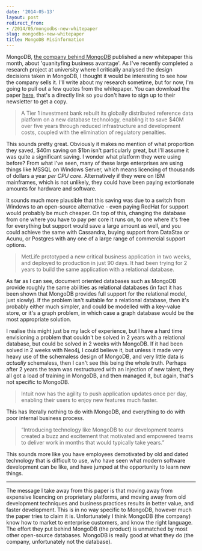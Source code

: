 ```yaml
---
date: '2014-05-13'
layout: post
redirect_from:
- /2014/05/mongodbs-new-whitepaper
slug: mongodbs-new-whitepaper
title: MongoDB Misinformation
---
```


MongoDB, [the company behind MongoDB](http://www.mongodb.com/press/10gen-announces-company-name-change-mongodb-inc) published a new whitepaper this month, about 'quanityfing business avantage'. As I've recently completed a research project at university where I critically analysed the design decisions taken in MongoDB, I thought it would be interesting to see how the company sells it. I'll write about my research sometime, but for now, I'm going to pull out a few quotes from the whitepaper. You can download the paper [here](http://info.mongodb.com/rs/mongodb/images/MongoDB_Quantifying_BizAdvantage.pdf), that's a directly link so you don't have to sign up to their newsletter to get a copy.

> A Tier 1 investment bank rebuilt its globally distributed reference data platform on a new database technology, enabling it to save $40M over five years through reduced infrastructure and development costs, coupled with the elimination of regulatory penalties.

This sounds pretty great. Obviously it makes no mention of what proportion they saved, $40m saving on $1bn isn't particularly great, but I'll assume it was quite a significant saving. I wonder what platform they were using before? From what I've seen, many of these large enterprises are using things like MSSQL on Windows Server, which means licencing of thousands of dollars a year *per CPU core*. Alternatively if they were on IBM mainframes, which is not unlikely, they could have been paying extortionate amounts for hardware and software.

It sounds much more plausible that this saving was due to a switch from Windows to an open-source alternative - even paying RedHat for support would probably be much cheaper. On top of this, changing the database from one where you have to pay per core it runs on, to one where it's free for everything but support would save a large amount as well, and you could achieve the same with Cassandra, buying support from DataStax or Acunu, or Postgres with any one of a large range of commercial support options.

> MetLife prototyped a new critical business application in two weeks, and deployed to production in just 90 days. It had been trying for 2 years to build the same application with a relational database.

As far as I can see, document oriented databases such as MongoDB provide roughly the same abilities as relational databases (in fact it has been shown that MongoDB provides full support for the relational model, just slowly). If the problem isn't suitable for a relational database, then it's probably either much simpler, and could be modelled with a key-value store, or it's a graph problem, in which case a graph database would be the most appropriate solution.

I realise this might just be my lack of experience, but I have a hard time envisioning a problem that couldn't be solved in 2 years with a relational database, but could be solved in 2 weeks with MongoDB. If it had been solved in 2 weeks with Neo4j, I could believe it, but unless it made very heavy use of the schemaless design of MongoDB, and very little data is *actually* schemaless, then I can't see this being the whole truth. Perhaps after 2 years the team was restructured with an injection of new talent, they all got a load of training in MongoDB, and then managed it, but again, that's not specific to MongoDB.

> Intuit now has the agility to push application updates once per day, enabling their users to enjoy new features much faster.

This has literally nothing to do with MongoDB, and everything to do with poor internal business process.

> “Introducing technology like MongoDB to our development teams created a buzz and excitement that motivated and empowered teams to deliver work in months that would typically take years.”

This sounds more like you have employees demotivated by old and dated technology that is difficult to use, who have seen what modern software development can be like, and have jumped at the opportunity to learn new things.

- - -

The message I take away from this paper is that moving away from expensive licencing on proprietary platforms, and moving away from old development techniques and business practices results in better value, and faster development. This is in no way specific to MongoDB, however much the paper tries to claim it is. Unfortunately I think MongoDB (the company) know how to market to enterprise customers, and know the right language. The effort they put behind MongoDB (the product) is unmatched by most other open-source databases. MongoDB is really good at what they do (the company, unfortunately not the database).